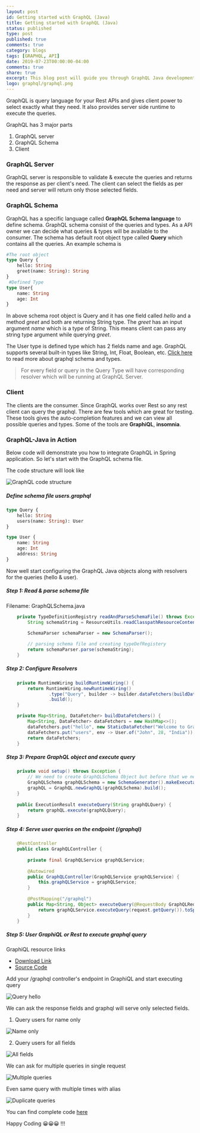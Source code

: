 ```yaml
---
layout: post
id: Getting started with GraphQL (Java)
title: Getting started with GraphQL (Java)
status: published
type: post
published: true
comments: true
category: blogs
tags: [GRAPHQL, API]
date: 2019-07-23T00:00:00-04:00
comments: true
share: true
excerpt: This blog post will guide you through GraphQL Java development
logo: graphql/graphql.png
---
```


GraphQL is query language for your Rest APIs and gives client power to select exactly what they need. It also provides server side runtime to execute the queries.

GraphQL has 3 major parts
1. GraphQL server
2. GraphQL Schema
3. Client

### GraphQL Server
GraphQL server is responsible to validate & execute the queries and returns the response as per client's need. The client can select the fields as per need and server will return only those selected fields.  

### GraphQL Schema
GraphQL has a specific language called __GraphQL Schema language__ to define schema. GraphQL schema consist of the queries and types. As a API owner we can decide what queries & types will be available to the consumer.
The schema has default root object type called __Query__ which contains all the queries.
An example schema is

```graphql
#The root object
type Query {
    hello: String
    greet(name: String): String
}
 #Defined Type
type User{
    name: String
    age: Int
}
```
In above schema root object is Query and it has one field called *hello* and a method *greet* and both are returning String type. The *greet* has an input argument *name* which is a type of String. This means client can pass any string type argument while querying *greet*.

The User type is defined type which has 2 fields name and age. GraphQL supports several built-in types like String, Int, Float, Boolean, etc. [Click here](https://graphql.org/learn/schema/) to read more about graphql schema and types.

> For every field or query in the Query Type will have corresponding resolver which will be running at GraphQL Server. 
 
### Client
The clients are the consumer. Since GraphQL works over Rest so any rest client can query the graphql. There are few tools which are great for testing. These tools gives the auto-completion features and we can view all possible queries and types.
Some of the tools are __GraphiQL__, __insomnia__. 

### GraphQL-Java in Action
Below code will demonstrate you how to integrate GraphQL in Spring application. So let's start with the GraphQL schema file. 

The code structure will look like

![GraphQL code structure](/images/graphql/graphql-code-structure.png)

##### Define schema file users.graphql

```graphql
type Query {
    hello: String
    users(name: String): User
}

type User {
    name: String
    age: Int
    address: String
}
```
Now well start configuring the GraphQL Java objects along with resolvers for the queries (hello & user).

##### Step 1: Read & parse schema file

Filename: GraphQLSchema.java
```java
    private TypeDefinitionRegistry readAndParseSchemaFile() throws Exception {
        String schemaString = ResourceUtils.readClasspathResourceContent("users.graphql");

        SchemaParser schemaParser = new SchemaParser();
        
        // parsing schema file and creating typeDefRegistery
        return schemaParser.parse(schemaString);
    }
```

##### Step 2: Configure Resolvers

```java
    private RuntimeWiring buildRuntimeWiring() {
        return RuntimeWiring.newRuntimeWiring()
                .type("Query", builder -> builder.dataFetchers(buildDataFetchers()))
                .build();
    }

    private Map<String, DataFetcher> buildDataFetchers() {
        Map<String, DataFetcher> dataFetchers = new HashMap<>();
        dataFetchers.put("hello", new StaticDataFetcher("Welcome to GraphQL world."));
        dataFetchers.put("users", env -> User.of("John", 28, "India"));
        return dataFetchers;
    }
```

##### Step 3: Prepare GraphQL object and execute query

```java
    private void setup() throws Exception {
        // We need to create GraphQLSchema Object but before that we need to configure resolvers 
        GraphQLSchema graphQLSchema = new SchemaGenerator().makeExecutableSchema(readAndParseSchemaFile(), buildRuntimeWiring());
        graphQL = GraphQL.newGraphQL(graphQLSchema).build();
    }
    
    public ExecutionResult executeQuery(String graphQLQuery) {
        return graphQL.execute(graphQLQuery);
    }
``` 

##### Step 4: Serve user queries on the endpoint (/graphql)


```java
    @RestController
    public class GraphQLController {
    
        private final GraphQLService graphQLService;
    
        @Autowired
        public GraphQLController(GraphQLService graphQLService) {
            this.graphQLService = graphQLService;
        }
    
        @PostMapping("/graphql")
        public Map<String, Object> executeQuery(@RequestBody GraphQLRequest request) {
            return graphQLService.executeQuery(request.getQuery()).toSpecification();
        }
    }
```

##### Step 5: User GraphiQL or Rest to execute graphql query 
GraphiQL resource links 
* [Download Link](https://github.com/graphql/graphiql)
* [Source Code](https://github.com/graphql/graphiql)

Add your /graphql controller's endpoint in GraphiQL and start executing query

![Query hello](/images/graphql/gqlq1.png)

We can ask the response fields and graphql will serve only selected fields.
1. Query users for name only

![Name only](/images/graphql/gqlq2.png)

2. Query users for all fields

![All fields](/images/graphql/gqlq3.png)

We can ask for multiple queries in single request

![Multiple queries](/images/graphql/gqlq4.png)

Even same query with multiple times with alias

![Duplicate queries](/images/graphql/gqlq5.png)

You can find complete code [here](https://github.com/jeetmp3/tutorials/tree/master/graphql-java-intro)

Happy Coding 😀😀😀 !!!